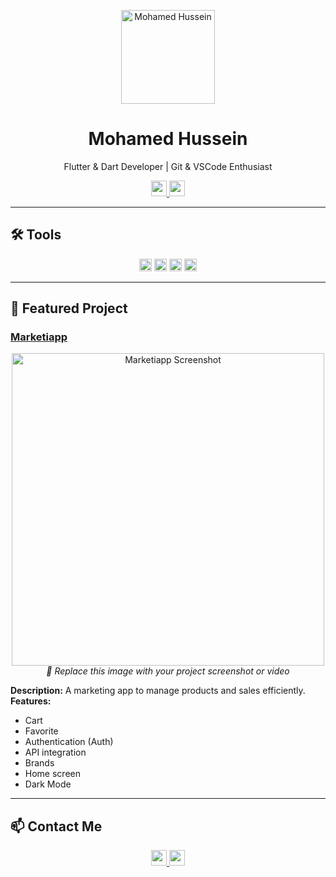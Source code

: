 <p align="center">
  <img src="https://github.com/Mohamed-Hessein.png" width="150" alt="Mohamed Hussein">
</p>

<h1 align="center">Mohamed Hussein</h1>
<p align="center">Flutter & Dart Developer | Git & VSCode Enthusiast</p>

<p align="center">
  <a href="mailto:mohamedkareem3345@gmail.com">
    <img src="https://img.shields.io/badge/Email-mohamedkareem3345@gmail.com-red?style=for-the-badge&logo=gmail&logoColor=white" height="25">
  </a>
  <a href="https://github.com/Mohamed-Hessein">
    <img src="https://img.shields.io/badge/GitHub-Mohamed--Hessein-181717?style=for-the-badge&logo=github&logoColor=white" height="25">
  </a>
</p>

---

## 🛠️ Tools

<p align="center">
  <img alt="VSCode" src="https://img.shields.io/badge/VSCode-007ACC?style=for-the-badge&logo=visual-studio-code&logoColor=white" height="20">
  <img alt="Flutter" src="https://img.shields.io/badge/Flutter-02569B?style=for-the-badge&logo=flutter&logoColor=white" height="20">
  <img alt="Dart" src="https://img.shields.io/badge/Dart-0175C2?style=for-the-badge&logo=dart&logoColor=white" height="20">
  <img alt="Git" src="https://img.shields.io/badge/Git-F05032?style=for-the-badge&logo=git&logoColor=white" height="20">
</p>

---

## 🌟 Featured Project

### [Marketiapp](https://github.com/Mohamed-Hessein/Marketiapp/tree/main/app/lib)

<p align="center">
  <!-- Replace the src with your project image or video -->
  <img src="[assets/marketiapp.png](https://github.com/Mohamed-Hessein/Mohamed-Hessein/blob/main/assets/Marktia.jpg)" width="500" alt="Marketiapp Screenshot">
  <br>
  <i>📌 Replace this image with your project screenshot or video</i>
</p>

**Description:** A marketing app to manage products and sales efficiently.  
**Features:**  
- Cart  
- Favorite  
- Authentication (Auth)  
- API integration  
- Brands  
- Home screen  
- Dark Mode  

---

## 📫 Contact Me

<p align="center">
  <a href="mailto:mohamedkareem3345@gmail.com">
    <img src="https://img.shields.io/badge/Email-mohamedkareem3345@gmail.com-red?style=for-the-badge&logo=gmail&logoColor=white" height="25">
  </a>
  <a href="https://github.com/Mohamed-Hessein">
    <img src="https://img.shields.io/badge/GitHub-Mohamed--Hessein-181717?style=for-the-badge&logo=github&logoColor=white" height="25">
  </a>
</p>
